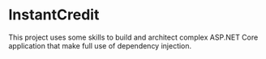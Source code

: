 # InstantCredit

This project uses some skills to build and architect complex ASP.NET Core application that make full use of dependency injection.
